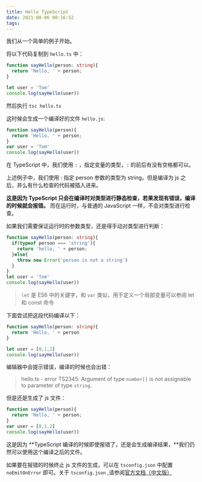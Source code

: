 ```yaml
---
title: Hello TypeScript
date: 2021-08-06 00:16:52
tags:
---
```


我们从一个简单的例子开始。

将以下代码复制到 `hello.ts` 中：

```ts
function sayHello(person: string){
  return 'Hello, ' + person;
}

let user = 'Tom'
console.log(sayHello(user))
```
<!-- more -->

然后执行
`tsc hello.ts`

这时候会生成一个编译好的文件 `hello.js`:

```js
function sayHello(person){
  return 'Hello, ' + person;
}
var user = 'Tom'
console.log(sayHello(user))
```

在 TypeScript 中，我们使用 ` : ` ，指定变量的类型，` : ` 的前后有没有空格都可以。

上述例子中，我们使用 : 指定 person 参数的类型为 string。但是编译为 js 之后，并么有什么检查的代码被插入进来。

**这是因为 TypeScript 只会在编译时对类型进行静态检查，若果发现有错误，编译的时候就会报错。** 而在运行时，与普通的 JavaScript 一样，不会对类型进行检查。

如果我们需要保证运行时的参数类型，还是得手动对类型进行判断：

```ts
function sayHello(person: string){
  if(typeof person === 'string'){
    return 'hello, ' + person;
  }else{
    throw new Error('person is not a string')
  }
}
let user = 'Tom'
console.log(sayHello(user))
```

> `let` 是 ES6 中的关键字，和 `var` 类似，用于定义一个局部变量可以参阅 let 和 const 命令

下面尝试把这段代码编译以下：

```ts
function sayHello(person: string){
  return 'Hello, ' + person
}

let user = [0,1,2]
console.log(sayHello(user))
```

编辑器中会提示错误，编译的时候也会出错：

> hello.ts - error TS2345: Argument of type `number[]` is not assignable to parameter of type `string`.

但是还是生成了 js 文件：

```js
function sayHello(person){
  return 'Hello, ' + person;
}
var user = [0,1,2]
console.log(sayHello(user))
```

这是因为 **TypeScript 编译的时候即使报错了，还是会生成编译结果，**我们仍然可以使用这个编译之后的文件。

如果要在报错的时候终止 js 文件的生成，可以在 `tsconfig.json` 中配置 `noEmitOnError` 即可。关于 `tsconfig.json` ,请参阅[官方文档（中文版）](https://zhongsp.gitbooks.io/typescript-handbook/content/doc/handbook/tsconfig.json.html)
